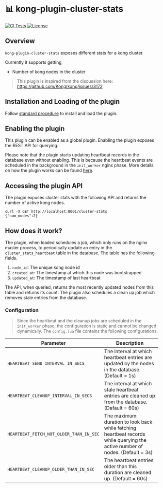 # 📊 kong-plugin-cluster-stats
[![CI Tests](https://github.com/CRED-CLUB/kong-plugin-cluster-stats/workflows/CI%20Tests/badge.svg)](https://github.com/CRED-CLUB/kong-plugin-cluster-stats/actions/workflows/CI_tests.yml)
[![License](https://img.shields.io/badge/License-Apache_2.0-blue.svg)](https://opensource.org/licenses/Apache-2.0)

## Overview

`kong-plugin-cluster-stats` exposes different stats for a kong cluster. 

Currently it supports getting,
- Number of kong nodes in the cluster

> This plugin is inspired from the discussion here: https://github.com/Kong/kong/issues/3172

## Installation and Loading of the plugin

Follow [standard procedure](https://docs.konghq.com/gateway-oss/2.0.x/plugin-development/distribution/) to install and load the plugin.

## Enabling the plugin

This plugin can be enabled as a global plugin. Enabling the plugin exposes the REST API for querying. 

Please note that the plugin starts updating heartbeat records in the database even without enabling. This is because the heartbeat events are scheduled in the background in the `init_worker` nginx phase. More details on how the plugin works can be found [here](#how-does-it-work).

## Accessing the plugin API

The plugin exposes cluster stats with the following API and returns the number of active kong nodes.
```
curl -X GET http://localhost:8001/cluster-stats
{"num_nodes":2}
```

## How does it work?

The plugin, when loaded schedules a job, which only runs on the nginx master process, to periodically update an entry in the `cluster_stats_heartbeat` table in the database. The table has the following fields.
1. `node_id`: The unique kong node id
2. `created_at`: The timestamp at which this node was bootstrapped
3. `updated_at`: The timestamp of last heartbeat

The API, when queried, returns the most recently updated nodes from this table and returns its count. The plugin also schedules a clean up job which removes stale entries from the database.

### Configuration


> Since the heartbeat and the cleanup jobs are scheduled in the `init_worker` phase, the configuration is static and cannot be changed dynamically. The `config.lua` file contains the following configurations.

| Parameter | Description |
| ------ | ------ |
|`HEARTBEAT_SEND_INTERVAL_IN_SECS` | The interval at which heartbeat entries are updated by the nodes in the database. (Default = 1s)|
|`HEARTBEAT_CLEANUP_INTERVAL_IN_SECS` | The interval at which stale heartbeat entries are cleaned up from the database. (Default = 60s)|
|`HEARTBEAT_FETCH_NOT_OLDER_THAN_IN_SEC` | The maximum duration to look back while fetching heartbeat records while querying the active number of nodes. (Default = 3s)|
|`HEARTBEAT_CLEANUP_OLDER_THAN_IN_SEC` | The heartbeat entries older than this duration are cleaned up. (Default = 60s)| 

